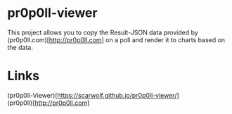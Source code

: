 # pr0p0ll-viewer

This project allows you to copy the Result-JSON data provided by (pr0p0ll.com)[http://pr0p0ll.com] on a poll and render it to charts based on the data.

# Links
(pr0p0ll-Viewer)[https://scarwolf.github.io/pr0p0ll-viewer/]  
(pr0p0ll)[http://pr0p0ll.com]
